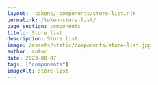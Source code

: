 ```yaml
---
layout: _tokens/_components/store-list.njk
permalink: /token-store-list/
page_section: components
titulo: Store list
descripcion: Store list
image: /assets/static/components/store-list.jpg
author: autor
date: 2023-08-07 
tags: ["components"]
imageAlt: store-list
---
```


